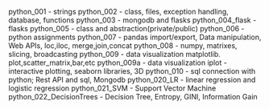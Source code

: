 python_001 - strings
python_002 - class, files, exception handling, database, functions
python_003 - mongodb and flasks
python_004_flask - flasks
python_005 - class and abstraction(private/public)
python_006 - python assignments
python_007 - pandas import/export, Data manipulation, Web APIs, loc,iloc, merge,join,concat
python_008 - numpy, matrixes, slicing, broadcasting
python_009 - data visualization matplotlib. plot,scatter_matrix,bar,etc
python_009a - data visualization iplot - interactive plotting, seaborn libraries, 3D
python_010 - sql connection with python; Rest API and sql, Mongodb
python_020_LR -  linear regression and logistic regression
python_021_SVM - Support Vector Machine
python_022_DecisionTrees - Decision Tree, Entropy, GINI, Information Gain
